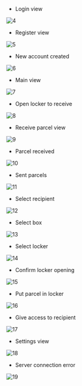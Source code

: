* Login view

![4](zzz_resources/mobile/4.jpg)
* Register view

![5](zzz_resources/mobile/5.jpg)
* New account created

![6](zzz_resources/mobile/6.jpg)
* Main view

![7](zzz_resources/mobile/7.jpg)
* Open locker to receive

![8](zzz_resources/mobile/8.jpg)
* Receive parcel view

![9](zzz_resources/mobile/9.jpg)
* Parcel received

![10](zzz_resources/mobile/10.jpg)
* Sent parcels

![11](zzz_resources/mobile/11.jpg)
* Select recipient

![12](zzz_resources/mobile/12.jpg)
* Select box

![13](zzz_resources/mobile/13.jpg)
* Select locker

![14](zzz_resources/mobile/14.jpg)
* Confirm locker opening

![15](zzz_resources/mobile/15.jpg)
* Put parcel in locker

![16](zzz_resources/mobile/16.jpg)
* Give access to recipient

![17](zzz_resources/mobile/17.jpg)
* Settings view

![18](zzz_resources/mobile/18.jpg)
* Server connection error

![19](zzz_resources/mobile/19.jpg)
